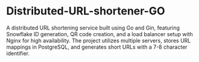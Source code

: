 # Distributed-URL-shortener-GO
 A distributed URL shortening service built using Go and Gin, featuring Snowflake ID generation, QR code creation, and a load balancer setup with Nginx for high availability. The project utilizes multiple servers, stores URL mappings in PostgreSQL, and generates short URLs with a 7-8 character identifier.
